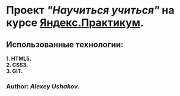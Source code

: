 #  Проект *"Научиться учиться"* на курсе [Яндекс.Практикум](https://practicum.yandex.ru/).
## Использованные технологии:
**1. HTML5.**  
**2. CSS3.**  
**3. GIT.**  
 
### Author: *Alexey Ushakov.*
